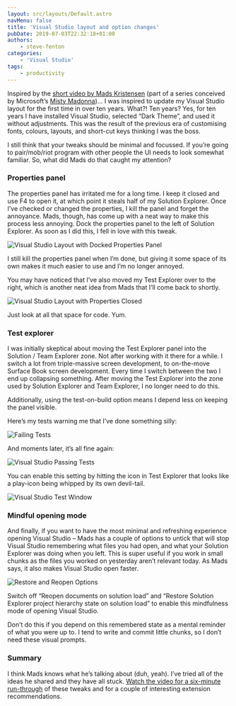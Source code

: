 ```yaml
---
layout: src/layouts/Default.astro
navMenu: false
title: 'Visual Studio layout and option changes'
pubDate: 2019-07-03T22:32:18+01:00
authors:
    - steve-fenton
categories:
    - 'Visual Studio'
tags:
    - productivity
---
```


Inspired by the [short video by Mads Kristensen](https://www.youtube.com/watch?v=M2HViJ2zVOE&feature=youtu.be) (part of a series conceived by Microsoft’s [Misty Madonna](https://twitter.com/mistymadonna))… I was inspired to update my Visual Studio layout for the first time in over ten years. What?! Ten years? Yes, for ten years I have installed Visual Studio, selected “Dark Theme”, and used it without adjustments. This was the result of the previous era of customising fonts, colours, layouts, and short-cut keys thinking I was the boss.

I still think that your tweaks should be minimal and focussed. If you’re going to pair/mob/riot program with other people the UI needs to look somewhat familiar. So, what did Mads do that caught my attention?

### Properties panel

The properties panel has irritated me for a long time. I keep it closed and use F4 to open it, at which point it steals half of my Solution Explorer. Once I’ve checked or changed the properties, I kill the panel and forget the annoyance. Mads, though, has come up with a neat way to make this process less annoying. Dock the properties panel to the left of Solution Explorer. As soon as I did this, I fell in love with this tweak.

![Visual Studio Layout with Docked Properties Panel](/img/2019/07/visual-studio-layout.jpg)

I still kill the properties panel when I’m done, but giving it some space of its own makes it much easier to use and I’m no longer annoyed.

You may have noticed that I’ve also moved my Test Explorer over to the right, which is another neat idea from Mads that I’ll come back to shortly.

![Visual Studio Layout with Properties Closed](/img/2019/07/visual-studio-layout-properties-closed.jpg)

Just look at all that space for code. Yum.

### Test explorer

I was initially skeptical about moving the Test Explorer panel into the Solution / Team Explorer zone. Not after working with it there for a while. I switch a lot from triple-massive screen development, to on-the-move Surface Book screen development. Every time I switch between the two I end up collapsing something. After moving the Test Explorer into the zone used by Solution Explorer and Team Explorer, I no longer need to do this.

Additionally, using the test-on-build option means I depend less on keeping the panel visible.

Here’s my tests warning me that I’ve done something silly:

![Failing Tests](/img/2019/07/visual-studio-failing-test-status.jpg)

And moments later, it’s all fine again:

![Visual Studio Passing Tests](/img/2019/07/visual-studio-passing-test-status.jpg)

You can enable this setting by hitting the icon in Test Explorer that looks like a play-icon being whipped by its own devil-tail.

![Visual Studio Test Window](/img/2019/07/visual-studio-test-window.jpg)

### Mindful opening mode

And finally, if you want to have the most minimal and refreshing experience opening Visual Studio – Mads has a couple of options to untick that will stop Visual Studio remembering what files you had open, and what your Solution Explorer was doing when you left. This is super useful if you work in small chunks as the files you worked on yesterday aren’t relevant today. As Mads says, it also makes Visual Studio open faster.

![Restore and Reopen Options](/img/2019/07/visual-studio-restore-reopen-options.jpg)

Switch off “Reopen documents on solution load” and “Restore Solution Explorer project hierarchy state on solution load” to enable this mindfulness mode of opening Visual Studio.

Don’t do this if you depend on this remembered state as a mental reminder of what you were up to. I tend to write and commit little chunks, so I don’t need these visual prompts.

### Summary

I think Mads knows what he’s talking about (duh, yeah). I’ve tried all of the ideas he shared and they have all stuck. [Watch the video for a six-minute run-through](https://www.youtube.com/watch?v=M2HViJ2zVOE&feature=youtu.be) of these tweaks and for a couple of interesting extension recommendations.